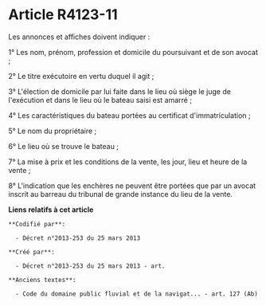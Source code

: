 # Article R4123-11

Les annonces et affiches doivent indiquer :

1° Les nom, prénom, profession et domicile du poursuivant et de son avocat ;

2° Le titre exécutoire en vertu duquel il agit ;

3° L'élection de domicile par lui faite dans le lieu où siège le juge de l'exécution et dans le lieu où le bateau saisi est
amarré ;

4° Les caractéristiques du bateau portées au certificat d'immatriculation ;

5° Le nom du propriétaire ;

6° Le lieu où se trouve le bateau ;

7° La mise à prix et les conditions de la vente, les jour, lieu et heure de la vente ;

8° L'indication que les enchères ne peuvent être portées que par un avocat inscrit au barreau du tribunal de grande instance
du lieu de la vente.

**Liens relatifs à cet article**

	**Codifié par**:

	  - Décret n°2013-253 du 25 mars 2013

	**Créé par**:

	  - Décret n°2013-253 du 25 mars 2013 - art.

	**Anciens textes**:

	  - Code du domaine public fluvial et de la navigat... - art. 127 (Ab)

